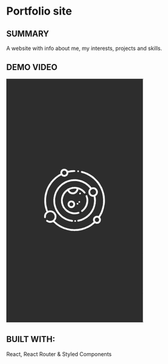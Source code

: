 # Portfolio site

## SUMMARY
A website with info about me, my interests, projects and skills.

## DEMO VIDEO
![Demo video](demo.gif)

## BUILT WITH:
React, React Router & Styled Components
